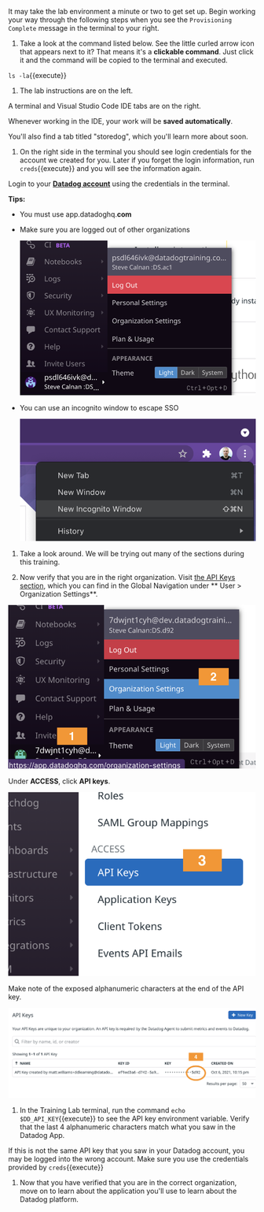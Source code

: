 It may take the lab environment a minute or two to get set up. Begin working your way through the following steps when you see the `Provisioning Complete` message in the terminal to your right.

1. Take a look at the command listed below. See the little curled arrow icon that appears next to it? That means it's a **clickable command**. Just click it and the command will be copied to the terminal and executed.

  `ls -la`{{execute}}

1. The lab instructions are on the left.

  A terminal and Visual Studio Code IDE tabs are on the right.

  Whenever working in the IDE, your work will be **saved automatically**.

  You'll also find a tab titled "storedog", which you'll learn more about soon.

1. On the right side in the terminal you should see login credentials for the account we created for you. Later if you forget the login information, run `creds`{{execute}} and you will see the information again.

  Login to your <a href="https://app.datadoghq.com" target="_datadog">**Datadog account**</a> using the credentials in the terminal.

  **Tips:**

  - You must use app.datadoghq.**com**

  - Make sure you are logged out of other organizations

    ![How to log out](./assets/how_to_log_out.png)

  - You can use an incognito window to escape SSO

    ![Incognito window in Chrome](./assets/incognito_window.png)

1. Take a look around. We will be trying out many of the sections during this training.

1. Now verify that you are in the right organization. Visit [the API Keys section](https://app.datadoghq.com/organization-settings/api-keys), which you can find in the Global Navigation under ** User > Organization Settings**.

  ![Organization settings menu](./assets/navigate_org_settings.png)

  Under **ACCESS**, click **API keys**.

  ![API keys menu item](./assets/api_key_menu_item.png)

  Make note of the exposed alphanumeric characters at the end of the API key.

  ![API key details](./assets/api_key_detail.png)

1. In the Training Lab terminal, run the command `echo $DD_API_KEY`{{execute}} to see the API key environment variable. Verify that the last 4 alphanumeric characters match what you saw in the Datadog App.

  If this is not the same API key that you saw in your Datadog account, you may be logged into the wrong account. Make sure you use the credentials provided by `creds`{{execute}}

1. Now that you have verified that you are in the correct organization, move on to learn about the application you'll use to learn about the Datadog platform.
